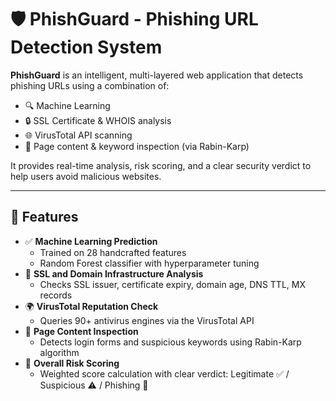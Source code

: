 # 🛡️ PhishGuard - Phishing URL Detection System

**PhishGuard** is an intelligent, multi-layered web application that detects phishing URLs using a combination of:
- 🔍 Machine Learning
- 🔒 SSL Certificate & WHOIS analysis
- 🌐 VirusTotal API scanning
- 📝 Page content & keyword inspection (via Rabin-Karp)

It provides real-time analysis, risk scoring, and a clear security verdict to help users avoid malicious websites.

---

## 🚀 Features

- ✅ **Machine Learning Prediction**
  - Trained on 28 handcrafted features
  - Random Forest classifier with hyperparameter tuning
- 🔐 **SSL and Domain Infrastructure Analysis**
  - Checks SSL issuer, certificate expiry, domain age, DNS TTL, MX records
- 🌍 **VirusTotal Reputation Check**
  - Queries 90+ antivirus engines via the VirusTotal API
- 📄 **Page Content Inspection**
  - Detects login forms and suspicious keywords using Rabin-Karp algorithm
- 🧠 **Overall Risk Scoring**
  - Weighted score calculation with clear verdict: Legitimate ✅ / Suspicious ⚠️ / Phishing 🚨
